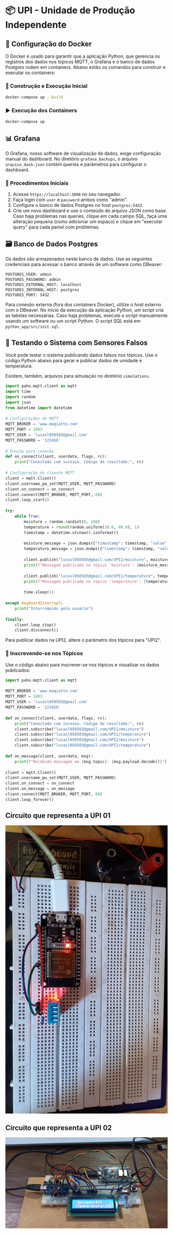 

# 📦 UPI - Unidade de Produção Independente

## 🐳 Configuração do Docker

O Docker é usado para garantir que a aplicação Python, que gerencia os registros dos dados nos tópicos MQTT, o Grafana e o banco de dados Postgres rodem em containers. Abaixo estão os comandos para construir e executar os containers:

### 🚀 Construção e Execução Inicial
```bash
docker-compose up --build
```

### ▶️ Execução dos Containers
```bash
docker-compose up
```

## 📊 Grafana

O Grafana, nosso software de visualização de dados, exige configuração manual do dashboard. No diretório `grafana_backups`, o arquivo `arquivo_dash.json` contém queries e parâmetros para configurar o dashboard.

### 🔧 Procedimentos Iniciais

1. Acesse `https://localhost:3000` no seu navegador.
2. Faça login com `user` e `password` ambos como "admin".
3. Configure o banco de dados Postgres no host `postgres:5432`.
4. Crie um novo dashboard e use o conteúdo do arquivo JSON como base. Caso haja problemas nas queries, clique em cada campo SQL, faça uma alteração pequena (como adicionar um espaço) e clique em "executar query" para cada painel com problemas.

## 🗃️ Banco de Dados Postgres

Os dados são armazenados neste banco de dados. Use as seguintes credenciais para acessar o banco através de um software como DBeaver:

```
POSTGRES_USER: admin
POSTGRES_PASSWORD: admin
POSTGRES_EXTERNAL_HOST: localhost
POSTGRES_INTERNAL_HOST: postgres
POSTGRES_PORT: 5432
```

Para conexão externa (fora dos containers Docker), utilize o host externo com o DBeaver. No início da execução da aplicação Python, um script cria as tabelas necessárias. Caso haja problemas, execute o script manualmente usando um software ou um script Python. O script SQL está em `python_app/src/init.sql`.

## 🧪 Testando o Sistema com Sensores Falsos

Você pode testar o sistema publicando dados falsos nos tópicos. Use o código Python abaixo para gerar e publicar dados de umidade e temperatura.

Existem, também, arquivos para simulação no diretório `simulations`.

```python
import paho.mqtt.client as mqtt
import time
import random
import json
from datetime import datetime

# Configurações do MQTT
MQTT_BROKER = 'www.maqiatto.com'
MQTT_PORT = 1883
MQTT_USER = 'lucasl050503@gmail.com'
MQTT_PASSWORD = '123456'

# Função para conexão
def on_connect(client, userdata, flags, rc):
    print("Conectado com sucesso. Código de resultado:", rc)

# Configuração do cliente MQTT
client = mqtt.Client()
client.username_pw_set(MQTT_USER, MQTT_PASSWORD)
client.on_connect = on_connect
client.connect(MQTT_BROKER, MQTT_PORT, 60)
client.loop_start()

try:
    while True:
        moisture = random.randint(0, 100)
        temperature = round(random.uniform(10.0, 40.0), 1)
        timestamp = datetime.utcnow().isoformat()

        moisture_message = json.dumps({"timestamp": timestamp, "value": moisture})
        temperature_message = json.dumps({"timestamp": timestamp, "value": temperature})

        client.publish("lucasl050503@gmail.com/UPI1/moisture", moisture_message)
        print(f"Mensagem publicada no tópico 'moisture': {moisture_message}")

        client.publish("lucasl050503@gmail.com/UPI1/temperature", temperature_message)
        print(f"Mensagem publicada no tópico 'temperature': {temperature_message}")

        time.sleep(1)

except KeyboardInterrupt:
    print("Interrompido pelo usuário")

finally:
    client.loop_stop()
    client.disconnect()
```

Para publicar dados na UPI2, altere o parâmetro dos tópicos para "UPI2".

### 👀 Inscrevendo-se nos Tópicos

Use o código abaixo para inscrever-se nos tópicos e visualizar os dados publicados:

```python
import paho.mqtt.client as mqtt

MQTT_BROKER = 'www.maqiatto.com'
MQTT_PORT = 1883
MQTT_USER = 'lucasl050503@gmail.com'
MQTT_PASSWORD = '123456'

def on_connect(client, userdata, flags, rc):
    print("Conectado com sucesso. Código de resultado:", rc)
    client.subscribe("lucasl050503@gmail.com/UPI1/moisture")
    client.subscribe("lucasl050503@gmail.com/UPI1/temperature")
    client.subscribe("lucasl050503@gmail.com/UPI2/moisture")
    client.subscribe("lucasl050503@gmail.com/UPI2/temperature")

def on_message(client, userdata, msg):
    print(f"Recebido mensagem em {msg.topic}: {msg.payload.decode()}")

client = mqtt.Client()
client.username_pw_set(MQTT_USER, MQTT_PASSWORD)
client.on_connect = on_connect
client.on_message = on_message
client.connect(MQTT_BROKER, MQTT_PORT, 60)
client.loop_forever()
```

## Circuito que representa a UPI 01


![UPI1](upi_01/upi1.jpeg)


## Circuito que representa a UPI 02


![UPI1](upi_02/upi2.jpeg)